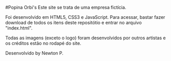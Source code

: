 #Popina Orbi's
Este site se trata de uma empresa fictícia.

Foi desenvolvido em HTML5, CSS3 e JavaScript.
Para acessar, bastar fazer download de todos os itens deste repositótio e entrar no arquivo "index.html".

Todas as imagens (exceto o logo) foram desenvolvidos por outros artistas e os créditos estão no rodapé do site.


Desenvolvido by Newton P.
